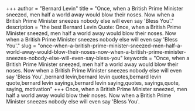 +++
author = "Bernard Levin"
title = "Once, when a British Prime Minister sneezed, men half a world away would blow their noses. Now when a British Prime Minister sneezes nobody else will even say 'Bless You'."
description = "the best Bernard Levin Quote: Once, when a British Prime Minister sneezed, men half a world away would blow their noses. Now when a British Prime Minister sneezes nobody else will even say 'Bless You'."
slug = "once-when-a-british-prime-minister-sneezed-men-half-a-world-away-would-blow-their-noses-now-when-a-british-prime-minister-sneezes-nobody-else-will-even-say-bless-you"
keywords = "Once, when a British Prime Minister sneezed, men half a world away would blow their noses. Now when a British Prime Minister sneezes nobody else will even say 'Bless You'.,bernard levin,bernard levin quotes,bernard levin quote,bernard levin sayings,bernard levin saying,quotes, sayings,quote, saying, motivation"
+++
Once, when a British Prime Minister sneezed, men half a world away would blow their noses. Now when a British Prime Minister sneezes nobody else will even say 'Bless You'.
